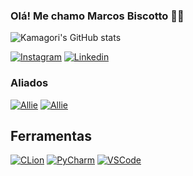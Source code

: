 
### Olá! Me chamo Marcos Biscotto 🗿🍷

![Kamagori's GitHub stats](https://github-readme-stats.vercel.app/api?username=kamagori&show_icons=true&theme=tokyonight)

[![Instagram](https://img.shields.io/badge/Instagram-E4405F?style=for-the-badge&logo=instagram&logoColor=white)](https://www.instagram.com/mbiscottom/)
[![Linkedin](https://img.shields.io/badge/LinkedIn-0077B5?style=for-the-badge&logo=linkedin&logoColor=white)](https://www.linkedin.com/in/marcos-biscotto-6b808425a/)

### Aliados

[![Allie](https://img.shields.io/badge/GitHub-100000?style=for-the-badge&logo=github&logoColor=blue)](https://github.com/bieu-bonfim)
[![Allie](https://img.shields.io/badge/GitHub-100000?style=for-the-badge&logo=github&logoColor=red)](https://github.com/patrickeraa)

## Ferramentas

[![CLion](https://img.shields.io/badge/CLion-000000?style=for-the-badge&logo=clion&logoColor=yellow)](https://www.jetbrains.com/clion/)
[![PyCharm](https://img.shields.io/badge/PyCharm-000000.svg?&style=for-the-badge&logo=PyCharm&logoColor=green)](https://www.jetbrains.com/pycharm/)
[![VSCode](https://img.shields.io/badge/Visual_Studio_Code-0078D4?style=for-the-badge&logo=visual%20studio%20code&logoColor=white)](https://code.visualstudio.com/)

